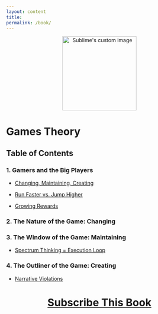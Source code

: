 ```yaml
---
layout: content
title: 
permalink: /book/
---
```


<p align="center">
  <img width="200" height="200" src="https://i.imgur.com/peDhEo1.png" alt="Sublime's custom image"/>
</p>

# Games Theory 


## Table of Contents

### 1. Gamers and the Big Players

- [Changing, Maintaining, Creating](https://allenleein.github.io/brains/2019/06/the-games)

- [Run Faster vs. Jump Higher](https://allenleein.github.io/brains/2018/11/the-two-narratives)

- [Growing Rewards]()

### 2. The Nature of the Game: Changing

### 3. The Window of the Game: Maintaining 

- [Spectrum Thinking = Execution Loop]()

### 4. The Outliner of the Game: Creating

- [Narrative Violations]()


<center><h1><a href="https://gamestheory.substack.com/">Subscribe This Book</a></h1></center>
